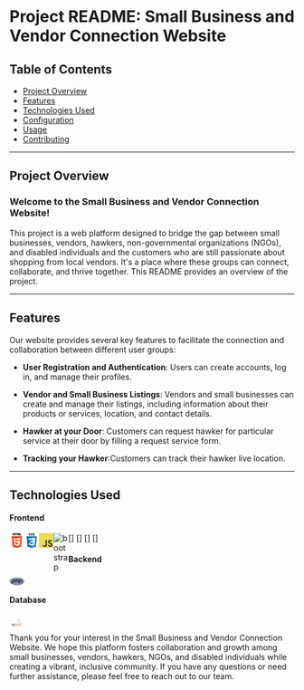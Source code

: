 # Project README: Small Business and Vendor Connection Website

## Table of Contents
- [Project Overview](#project-overview)
- [Features](#features)
- [Technologies Used](#technologies-used)
- [Configuration](#configuration)
- [Usage](#usage)
- [Contributing](#contributing)

---

## Project Overview

### Welcome to the Small Business and Vendor Connection Website!

This project is a web platform designed to bridge the gap between small businesses, vendors, hawkers, non-governmental organizations (NGOs), and disabled individuals and the customers who are still passionate about shopping from local vendors. It's a place where these groups can connect, collaborate, and thrive together. This README provides an overview of the project.

---

## Features

Our website provides several key features to facilitate the connection and collaboration between different user groups:

- **User Registration and Authentication**: Users can create accounts, log in, and manage their profiles.

- **Vendor and Small Business Listings**: Vendors and small businesses can create and manage their listings, including information about their products or services, location, and contact details.

- **Hawker at your Door**: Customers can request hawker for particular service at their door by filling a request service form.

- **Tracking your Hawker**:Customers can track their hawker live location. 

---

## Technologies Used

#### Frontend

[<img align="left" alt="HTML5" width="26px" src="https://raw.githubusercontent.com/github/explore/80688e429a7d4ef2fca1e82350fe8e3517d3494d/topics/html/html.png" />]
[<img align="left" alt="CSS3" width="26px" src="https://raw.githubusercontent.com/github/explore/80688e429a7d4ef2fca1e82350fe8e3517d3494d/topics/css/css.png" />]
[<img align="left" alt="Javascript" width="26px" src="https://raw.githubusercontent.com/github/explore/80688e429a7d4ef2fca1e82350fe8e3517d3494d/topics/javascript/javascript.png" />]
[<img align="left" alt="bootstrap" width="26px" src="https://raw.githubusercontent.com/github/explore/80688e429a7d4ef2fca1e82350fe8e3517d3494d/topics/Bootstarp/Bootsrap.png" />]
<br />

#### Backend

[<img align="left" alt="php" width="26px" src="https://raw.githubusercontent.com/github/explore/80688e429a7d4ef2fca1e82350fe8e3517d3494d/topics/php/php.png" />](https://www.php.com/)
<br/>
#### Database

[<img align="left" alt="mysql" width="26px" src="https://raw.githubusercontent.com/github/explore/80688e429a7d4ef2fca1e82350fe8e3517d3494d/topics/mysql/mysql.png" />](https://www.mysql.com/)
<br/>

Thank you for your interest in the Small Business and Vendor Connection Website. We hope this platform fosters collaboration and growth among small businesses, vendors, hawkers, NGOs, and disabled individuals while creating a vibrant, inclusive community. If you have any questions or need further assistance, please feel free to reach out to our team.
